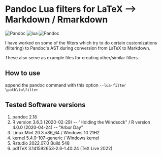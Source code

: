 # Pandoc Lua filters for LaTeX --> Markdown / Rmarkdown
![Pandoc](https://img.shields.io/badge/pandoc-2.15+-red?style=for-the-badge&logo=haskell)
![lua](https://img.shields.io/badge/lua-filter-darkblue?style=for-the-badge&logo=lua)
![Pandoc](https://img.shields.io/badge/license-MIT-black?style=for-the-badge&logo=)

I have worked on some of the filters which try to do certain customizations (filtering) to Pandoc's AST during conversion from LaTeX to Markdown.


These also serve as example files for creating other/similar filters.

## How to use 

append the pandoc command with this option `--lua-filter \path\to\filter` 

## Tested Software versions

1. pandoc 2.18
2. R version 3.6.3 (2020-02-29) -- "Holding the Windsock" / R version 4.0.0 (2020-04-24) -- "Arbor Day"
3. Linux Mint 20.3 x86_64 / Windows 10 21H2
4. kernel 5.4.0-107-generic / Windows kernel
5. Rstudio 2022.07.0 Build 548
6. pdfTeX 3.141592653-2.6-1.40.24 (TeX Live 2022)
